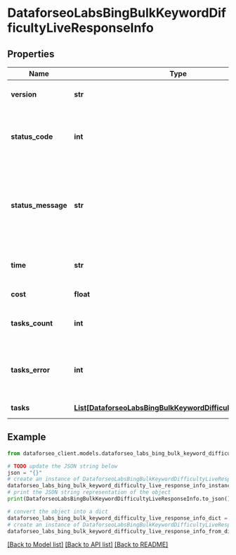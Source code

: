 # DataforseoLabsBingBulkKeywordDifficultyLiveResponseInfo


## Properties

Name | Type | Description | Notes
------------ | ------------- | ------------- | -------------
**version** | **str** | the current version of the API | [optional] 
**status_code** | **int** | general status code you can find the full list of the response codes here | [optional] 
**status_message** | **str** | general informational message you can find the full list of general informational messages here | [optional] 
**time** | **str** | total execution time, seconds | [optional] 
**cost** | **float** | total tasks cost, USD | [optional] 
**tasks_count** | **int** | the number of tasks in the tasks array | [optional] 
**tasks_error** | **int** | the number of tasks in the tasks array returned with an error | [optional] 
**tasks** | [**List[DataforseoLabsBingBulkKeywordDifficultyLiveTaskInfo]**](DataforseoLabsBingBulkKeywordDifficultyLiveTaskInfo.md) | array of tasks | [optional] 

## Example

```python
from dataforseo_client.models.dataforseo_labs_bing_bulk_keyword_difficulty_live_response_info import DataforseoLabsBingBulkKeywordDifficultyLiveResponseInfo

# TODO update the JSON string below
json = "{}"
# create an instance of DataforseoLabsBingBulkKeywordDifficultyLiveResponseInfo from a JSON string
dataforseo_labs_bing_bulk_keyword_difficulty_live_response_info_instance = DataforseoLabsBingBulkKeywordDifficultyLiveResponseInfo.from_json(json)
# print the JSON string representation of the object
print(DataforseoLabsBingBulkKeywordDifficultyLiveResponseInfo.to_json())

# convert the object into a dict
dataforseo_labs_bing_bulk_keyword_difficulty_live_response_info_dict = dataforseo_labs_bing_bulk_keyword_difficulty_live_response_info_instance.to_dict()
# create an instance of DataforseoLabsBingBulkKeywordDifficultyLiveResponseInfo from a dict
dataforseo_labs_bing_bulk_keyword_difficulty_live_response_info_from_dict = DataforseoLabsBingBulkKeywordDifficultyLiveResponseInfo.from_dict(dataforseo_labs_bing_bulk_keyword_difficulty_live_response_info_dict)
```
[[Back to Model list]](../README.md#documentation-for-models) [[Back to API list]](../README.md#documentation-for-api-endpoints) [[Back to README]](../README.md)


